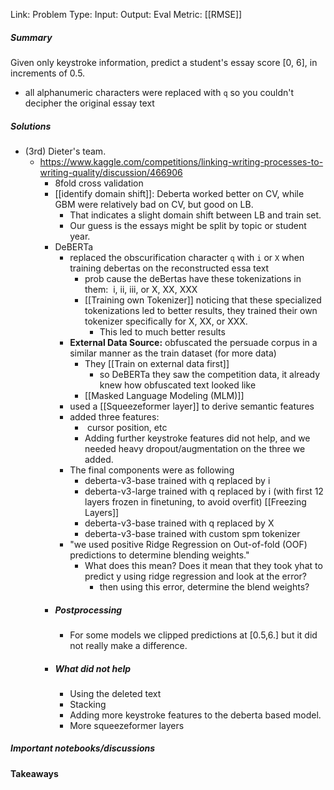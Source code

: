 Link: 
Problem Type: 
Input: 
Output: 
Eval Metric: [[RMSE]]
##### Summary
Given only keystroke information, predict a student's essay score [0, 6], in increments of 0.5.
- all alphanumeric characters were replaced with `q` so you couldn't decipher the original essay text
##### Solutions

- (3rd) Dieter's team.
	- https://www.kaggle.com/competitions/linking-writing-processes-to-writing-quality/discussion/466906
		- 8fold cross validation
		- [[identify domain shift]]: Deberta worked better on CV, while GBM were relatively bad on CV, but good on LB.
			- That indicates a slight domain shift between LB and train set.
			- Our guess is the essays might be split by topic or student year.
		- DeBERTa
			- replaced the obscurification character `q` with `i` or `X` when training debertas on the reconstructed essa text
				- prob cause the deBertas have these tokenizations in them:  i, ii, iii, or X, XX, XXX
				- [[Training own Tokenizer]] noticing that these specialized tokenizations led to better results, they trained their own tokenizer specifically for X, XX, or XXX.
					- This led to much better results
			- **External Data Source:** obfuscated the persuade corpus in a similar manner as the train dataset (for more data)
				- They [[Train on external data first]]
					- so DeBERTa they saw the competition data, it already knew how obfuscated text looked like
				- [[Masked Language Modeling (MLM)]]
			- used a [[Squeezeformer layer]] to derive semantic features
			- added three features:
				-  cursor position, etc
				- Adding further keystroke features did not help, and we needed heavy dropout/augmentation on the three we added.
			- The final components were as following
				- deberta-v3-base trained with q replaced by i
				- deberta-v3-large trained with q replaced by i (with first 12 layers frozen in finetuning, to avoid overfit) [[Freezing Layers]]
				- deberta-v3-base trained with q replaced by X
				- deberta-v3-base trained with custom spm tokenizer
			- "we used positive Ridge Regression on Out-of-fold (OOF) predictions to determine blending weights."
				- What does this mean? Does it mean that they took yhat to predict y using ridge regression and look at the error?
					- then using this error, determine the blend weights?
		- ##### Postprocessing
			- For some models we clipped predictions at [0.5,6.] but it did not really make a difference.
		- ##### What did not help
			- Using the deleted text
			- Stacking
			- Adding more keystroke features to the deberta based model.
			- More squeezeformer layers

##### Important notebooks/discussions

#### Takeaways